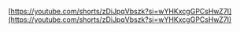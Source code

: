 [https://youtube.com/shorts/zDiJpqVbszk?si=wYHKxcgGPCsHwZ7I](https://youtube.com/shorts/zDiJpqVbszk?si=wYHKxcgGPCsHwZ7I)
